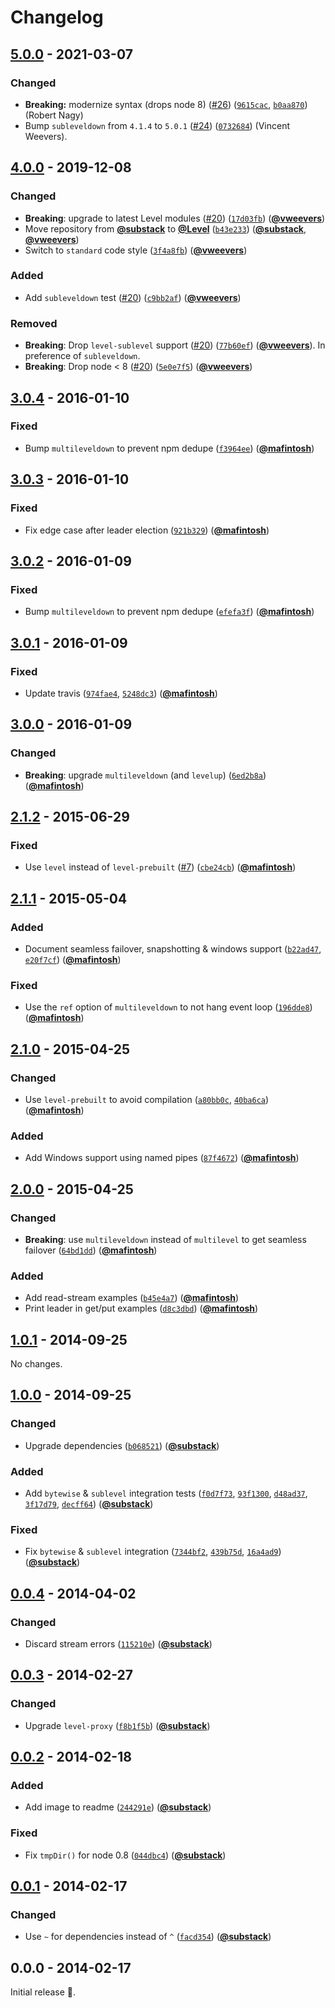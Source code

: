 # Changelog

## [5.0.0] - 2021-03-07

### Changed

- **Breaking:** modernize syntax (drops node 8) ([#26](https://github.com/Level/party/issues/26)) ([`9615cac`](https://github.com/Level/party/commit/9615cac), [`b0aa870`](https://github.com/Level/party/commit/b0aa870)) (Robert Nagy)
- Bump `subleveldown` from `4.1.4` to `5.0.1` ([#24](https://github.com/Level/party/issues/24)) ([`0732684`](https://github.com/Level/party/commit/0732684)) (Vincent Weevers).

## [4.0.0] - 2019-12-08

### Changed

- **Breaking**: upgrade to latest Level modules ([#20](https://github.com/Level/party/issues/20)) ([`17d03fb`](https://github.com/Level/party/commit/17d03fb)) ([**@vweevers**](https://github.com/vweevers))
- Move repository from [**@substack**](https://github.com/substack) to [**@Level**](https://github.com/Level) ([`b43e233`](https://github.com/Level/party/commit/b43e233)) ([**@substack**](https://github.com/substack), [**@vweevers**](https://github.com/vweevers))
- Switch to `standard` code style ([`3f4a8fb`](https://github.com/Level/party/commit/3f4a8fb)) ([**@vweevers**](https://github.com/vweevers))

### Added

- Add `subleveldown` test ([#20](https://github.com/Level/party/issues/20)) ([`c9bb2af`](https://github.com/Level/party/commit/c9bb2af)) ([**@vweevers**](https://github.com/vweevers))

### Removed

- **Breaking**: Drop `level-sublevel` support ([#20](https://github.com/Level/party/issues/20)) ([`77b60ef`](https://github.com/Level/party/commit/77b60ef)) ([**@vweevers**](https://github.com/vweevers)). In preference of `subleveldown`.
- **Breaking**: Drop node &lt; 8 ([#20](https://github.com/Level/party/issues/20)) ([`5e0e7f5`](https://github.com/Level/party/commit/5e0e7f5)) ([**@vweevers**](https://github.com/vweevers))

## [3.0.4] - 2016-01-10

### Fixed

- Bump `multileveldown` to prevent npm dedupe ([`f3964ee`](https://github.com/Level/party/commit/f3964ee)) ([**@mafintosh**](https://github.com/mafintosh))

## [3.0.3] - 2016-01-10

### Fixed

- Fix edge case after leader election ([`921b329`](https://github.com/Level/party/commit/921b329)) ([**@mafintosh**](https://github.com/mafintosh))

## [3.0.2] - 2016-01-09

### Fixed

- Bump `multileveldown` to prevent npm dedupe ([`efefa3f`](https://github.com/Level/party/commit/efefa3f)) ([**@mafintosh**](https://github.com/mafintosh))

## [3.0.1] - 2016-01-09

### Fixed

- Update travis ([`974fae4`](https://github.com/Level/party/commit/974fae4), [`5248dc3`](https://github.com/Level/party/commit/5248dc3)) ([**@mafintosh**](https://github.com/mafintosh))

## [3.0.0] - 2016-01-09

### Changed

- **Breaking**: upgrade `multileveldown` (and `levelup`) ([`6ed2b8a`](https://github.com/Level/party/commit/6ed2b8a)) ([**@mafintosh**](https://github.com/mafintosh))

## [2.1.2] - 2015-06-29

### Fixed

- Use `level` instead of `level-prebuilt` ([#7](https://github.com/Level/party/issues/7)) ([`cbe24cb`](https://github.com/Level/party/commit/cbe24cb)) ([**@mafintosh**](https://github.com/mafintosh))

## [2.1.1] - 2015-05-04

### Added

- Document seamless failover, snapshotting & windows support ([`b22ad47`](https://github.com/Level/party/commit/b22ad47), [`e20f7cf`](https://github.com/Level/party/commit/e20f7cf)) ([**@mafintosh**](https://github.com/mafintosh))

### Fixed

- Use the `ref` option of `multileveldown` to not hang event loop ([`196dde8`](https://github.com/Level/party/commit/196dde8)) ([**@mafintosh**](https://github.com/mafintosh))

## [2.1.0] - 2015-04-25

### Changed

- Use `level-prebuilt` to avoid compilation ([`a80bb0c`](https://github.com/Level/party/commit/a80bb0c), [`40ba6ca`](https://github.com/Level/party/commit/40ba6ca)) ([**@mafintosh**](https://github.com/mafintosh))

### Added

- Add Windows support using named pipes ([`87f4672`](https://github.com/Level/party/commit/87f4672)) ([**@mafintosh**](https://github.com/mafintosh))

## [2.0.0] - 2015-04-25

### Changed

- **Breaking**: use `multileveldown` instead of `multilevel` to get seamless failover ([`64bd1dd`](https://github.com/Level/party/commit/64bd1dd)) ([**@mafintosh**](https://github.com/mafintosh))

### Added

- Add read-stream examples ([`b45e4a7`](https://github.com/Level/party/commit/b45e4a7)) ([**@mafintosh**](https://github.com/mafintosh))
- Print leader in get/put examples ([`d8c3dbd`](https://github.com/Level/party/commit/d8c3dbd)) ([**@mafintosh**](https://github.com/mafintosh))

## [1.0.1] - 2014-09-25

No changes.

## [1.0.0] - 2014-09-25

### Changed

- Upgrade dependencies ([`b068521`](https://github.com/Level/party/commit/b068521)) ([**@substack**](https://github.com/substack))

### Added

- Add `bytewise` & `sublevel` integration tests ([`f0d7f73`](https://github.com/Level/party/commit/f0d7f73), [`93f1300`](https://github.com/Level/party/commit/93f1300), [`d48ad37`](https://github.com/Level/party/commit/d48ad37), [`3f17d79`](https://github.com/Level/party/commit/3f17d79), [`decff64`](https://github.com/Level/party/commit/decff64)) ([**@substack**](https://github.com/substack))

### Fixed

- Fix `bytewise` & `sublevel` integration ([`7344bf2`](https://github.com/Level/party/commit/7344bf2), [`439b75d`](https://github.com/Level/party/commit/439b75d), [`16a4ad9`](https://github.com/Level/party/commit/16a4ad9)) ([**@substack**](https://github.com/substack))

## [0.0.4] - 2014-04-02

### Changed

- Discard stream errors ([`115210e`](https://github.com/Level/party/commit/115210e)) ([**@substack**](https://github.com/substack))

## [0.0.3] - 2014-02-27

### Changed

- Upgrade `level-proxy` ([`f8b1f5b`](https://github.com/Level/party/commit/f8b1f5b)) ([**@substack**](https://github.com/substack))

## [0.0.2] - 2014-02-18

### Added

- Add image to readme ([`244291e`](https://github.com/Level/party/commit/244291e)) ([**@substack**](https://github.com/substack))

### Fixed

- Fix `tmpDir()` for node 0.8 ([`044dbc4`](https://github.com/Level/party/commit/044dbc4)) ([**@substack**](https://github.com/substack))

## [0.0.1] - 2014-02-17

### Changed

- Use `~` for dependencies instead of `^` ([`facd354`](https://github.com/Level/party/commit/facd354)) ([**@substack**](https://github.com/substack))

## 0.0.0 - 2014-02-17

Initial release :seedling:.

[5.0.0]: https://github.com/Level/party/compare/v4.0.0...v5.0.0

[4.0.0]: https://github.com/Level/party/compare/v3.0.4...v4.0.0

[3.0.4]: https://github.com/Level/party/compare/v3.0.3...v3.0.4

[3.0.3]: https://github.com/Level/party/compare/v3.0.2...v3.0.3

[3.0.2]: https://github.com/Level/party/compare/v3.0.1...v3.0.2

[3.0.1]: https://github.com/Level/party/compare/v3.0.0...v3.0.1

[3.0.0]: https://github.com/Level/party/compare/v2.1.2...v3.0.0

[2.1.2]: https://github.com/Level/party/compare/v2.1.1...v2.1.2

[2.1.1]: https://github.com/Level/party/compare/v2.1.0...v2.1.1

[2.1.0]: https://github.com/Level/party/compare/v2.0.0...v2.1.0

[2.0.0]: https://github.com/Level/party/compare/1.0.1...v2.0.0

[1.0.1]: https://github.com/Level/party/compare/1.0.0...1.0.1

[1.0.0]: https://github.com/Level/party/compare/0.0.4...1.0.0

[0.0.4]: https://github.com/Level/party/compare/0.0.3...0.0.4

[0.0.3]: https://github.com/Level/party/compare/0.0.2...0.0.3

[0.0.2]: https://github.com/Level/party/compare/0.0.1...0.0.2

[0.0.1]: https://github.com/Level/party/compare/0.0.0...0.0.1
